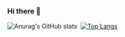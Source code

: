 ### Hi there 👋

![Anurag's GitHub stats](https://github-readme-stats.vercel.app/api?username=999gawkboyy&show_icons=true&theme=radical)
﻿
﻿[![Top Langs](https://github-readme-stats.vercel.app/api/top-langs/?username=999gawkboyy&langs_count=10&layout=compact&theme=dark)](https://github.com/999gawkboyy)
